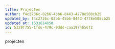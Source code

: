```yaml
---
title: Projecten
author: f4c2736c-02b6-45b6-8443-4778e508cb25
updated_by: f4c2736c-02b6-45b6-8443-4778e508cb25
updated_at: 1631014858
id: 5329f755-1fd6-479c-9ddd-caa1974b56f2
---
```

projecten